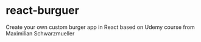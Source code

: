 # react-burguer
Create your own custom burger app in React based on Udemy course from Maximilian Schwarzmueller
